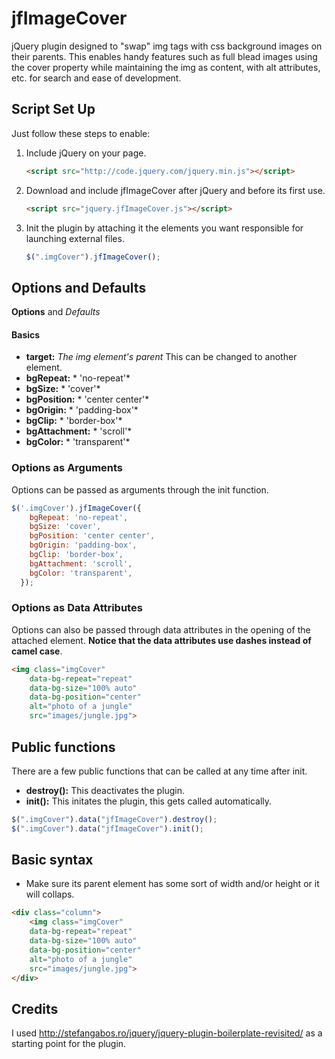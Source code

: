 # jfImageCover
jQuery plugin designed to "swap" img tags with css background images on their parents. This enables handy features such as full blead images using the cover property while maintaining the img as content, with alt attributes, etc. for search and ease of development. 



## Script Set Up
Just follow these steps to enable:

1. Include jQuery on your page.

    ```html
    <script src="http://code.jquery.com/jquery.min.js"></script>
    ```

2. Download and include jfImageCover after jQuery and before its first use.

    ```html
    <script src="jquery.jfImageCover.js"></script>
    ```

3. Init the plugin by attaching it the elements you want responsible for launching external files.
    ```js
    $(".imgCover").jfImageCover();
    ```
    
## Options and Defaults
__Options__ and *Defaults*
#### Basics

* __target:__ *The img element's parent* This can be changed to another element.
* __bgRepeat:__ * 'no-repeat'*
* __bgSize:__ * 'cover'*
* __bgPosition:__ * 'center center'*
* __bgOrigin:__ * 'padding-box'*
* __bgClip:__ * 'border-box'*
* __bgAttachment:__ * 'scroll'*
* __bgColor:__ * 'transparent'*


### Options as Arguments
Options can be passed as arguments through the init function.
```js
$('.imgCover').jfImageCover({
    bgRepeat: 'no-repeat',
    bgSize: 'cover',
    bgPosition: 'center center',
    bgOrigin: 'padding-box',
    bgClip: 'border-box',
    bgAttachment: 'scroll',
    bgColor: 'transparent',
  });
```
	
### Options as Data Attributes
Options can also be passed through data attributes in the opening of the attached element. __Notice that the data attributes use dashes instead of camel case__.
```html
<img class="imgCover" 
    data-bg-repeat="repeat" 
    data-bg-size="100% auto" 
    data-bg-position="center" 
    alt="photo of a jungle" 
    src="images/jungle.jpg">
```

## Public functions
There are a few public functions that can be called at any time after init.
* __destroy():__ This deactivates the plugin.
* __init():__ This initates the plugin, this gets called automatically. 

```js
$(".imgCover").data("jfImageCover").destroy();
$(".imgCover").data("jfImageCover").init();
```

## Basic syntax
* Make sure its parent element has some sort of width and/or height or it will collaps.

```html
<div class="column">
    <img class="imgCover" 
    data-bg-repeat="repeat" 
    data-bg-size="100% auto" 
    data-bg-position="center" 
    alt="photo of a jungle" 
    src="images/jungle.jpg">
</div>
```

## Credits
I used http://stefangabos.ro/jquery/jquery-plugin-boilerplate-revisited/ as a starting point for the plugin.


